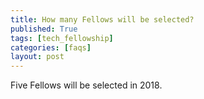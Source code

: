 ```yaml
---
title: How many Fellows will be selected?
published: True
tags: [tech_fellowship]
categories: [faqs]
layout: post
---
```

<div class="content">
	<p>Five Fellows will be selected in 2018.</p>
</div>
